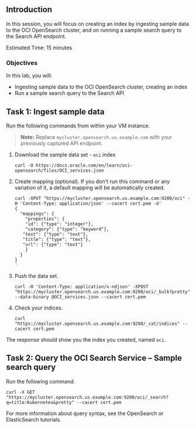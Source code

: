 ## Introduction

In this session, you will focus on creating an index by ingesting sample data to the OCI OpenSearch cluster, and on running a sample search query to the Search API endpoint.

Estimated Time: 15 minutes

### Objectives

In this lab, you will:
- Ingesting sample data to the OCI OpenSearch cluster, creating an index
- Run a sample search query to the Search API 

## Task 1: Ingest sample data

Run the following commands from within your VM instance.  
> **Note:** Replace `mycluster.opensearch.us.example.com` with your previously captured API endpoint.

1. Download the sample data set - `oci` index

   ```
   curl -O https://docs.oracle.com/en/learn/oci-opensearch/files/OCI_services.json
   ```

2. Create mapping (optional). If you don't run this command or any variation of it, a default mapping will be automatically created.


   ```
   curl -XPUT "https://mycluster.opensearch.us.example.com:9200/oci" -H 'Content-Type: application/json' --cacert cert.pem -d'
   {
     "mappings": {
       "properties": {
       "id": {"type": "integer"},
       "category": {"type": "keyword"},
      "text": {"type": "text"},
      "title": {"type": "text"},
      "url": {"type": "text"}
       }
     }
   }
   '
   ```

3. Push the data set.

   ```
   curl -H 'Content-Type: application/x-ndjson' -XPOST "https://mycluster.opensearch.us.example.com:9200/oci/_bulk?pretty" --data-binary @OCI_services.json --cacert cert.pem
   ```

4. Check your indices.

   ```
   curl "https://mycluster.opensearch.us.example.com:9200/_cat/indices" --cacert cert.pem
   ```

The response should show you the index you created, named `oci`.

## Task 2: Query the OCI Search Service – Sample search query

Run the following command:

   ```
   curl -X GET "https://mycluster.opensearch.us.example.com:9200/oci/_search?q=title:Kubernetes&pretty" --cacert cert.pem
   ```

For more information about query syntax, see the OpenSearch or ElasticSearch tutorials.  
